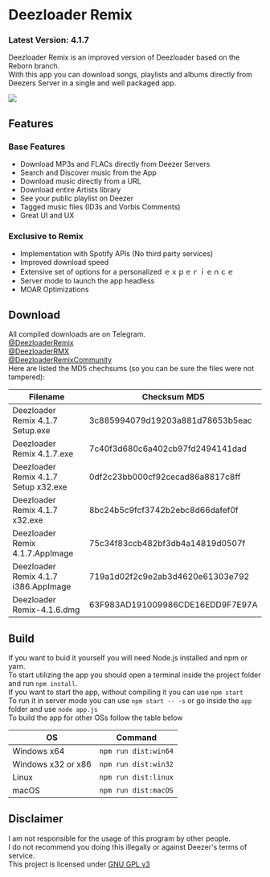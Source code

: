 # Deezloader Remix
### Latest Version: 4.1.7
Deezloader Remix is an improved version of Deezloader based on the Reborn branch.<br/>
With this app you can download songs, playlists and albums directly from Deezers Server in a single and well packaged app.

![](https://i.imgur.com/NeOg9YU.png)
## Features
### Base Features
* Download MP3s and FLACs directly from Deezer Servers
* Search and Discover music from the App
* Download music directly from a URL
* Download entire Artists library
* See your public playlist on Deezer
* Tagged music files (ID3s and Vorbis Comments)
* Great UI and UX

### Exclusive to Remix
* Implementation with Spotify APIs (No third party services)
* Improved download speed
* Extensive set of options for a personalized ｅｘｐｅｒｉｅｎｃｅ
* Server mode to launch the app headless
* MOAR Optimizations

## Download
All compiled downloads are on Telegram.<br>
[@DeezloaderRemix](https://t.me/DeezloaderRemix)<br>
[@DeezloaderRMX](https://t.me/DeezloaderRMX)<br>
[@DeezloaderRemixCommunity](https://t.me/DeezloaderRemixCommunity)<br>
Here are listed the MD5 chechsums (so you can be sure the files were not tampered):<br>

| Filename                             | Checksum MD5                     |
| ------------------------------------ | -------------------------------- |
| Deezloader Remix 4.1.7 Setup.exe     | 3c885994079d19203a881d78653b5eac |
| Deezloader Remix 4.1.7.exe           | 7c40f3d680c6a402cb97fd2494141dad |
| Deezloader Remix 4.1.7 Setup x32.exe | 0df2c23bb000cf92cecad86a8817c8ff |
| Deezloader Remix 4.1.7 x32.exe       | 8bc24b5c9fcf3742b2ebc8d66dafef0f |
| Deezloader Remix 4.1.7.AppImage      | 75c34f83ccb482bf3db4a14819d0507f |
| Deezloader Remix 4.1.7 i386.AppImage | 719a1d02f2c9e2ab3d4620e61303e792 |
| Deezloader Remix-4.1.6.dmg           | 63F983AD191009986CDE16EDD9F7E97A |

## Build
If you want to buid it yourself you will need Node.js installed and npm or yarn.<br/>
To start utilizing the app you should open a terminal inside the project folder and run `npm install`.<br/>
If you want to start the app, without compiling it you can use `npm start`<br/>
To run it in server mode you can use `npm start -- -s` or go inside the `app` folder and use `node app.js`<br/>
To build the app for other OSs follow the table below

| OS                 | Command              |
| ------------------ | -------------------- |
| Windows x64        | `npm run dist:win64` |
| Windows x32 or x86 | `npm run dist:win32` |
| Linux              | `npm run dist:linux` |
| macOS              | `npm run dist:macOS` |

## Disclaimer
I am not responsible for the usage of this program by other people.<br/>
I do not recommend you doing this illegally or against Deezer's terms of service.<br/>
This project is licensed under [GNU GPL v3](https://www.gnu.org/licenses/gpl-3.0.html)
